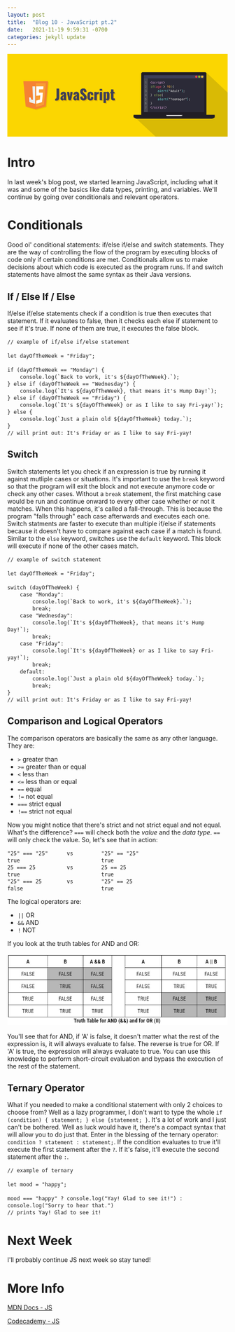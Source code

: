 ```yaml
---
layout: post
title:  "Blog 10 - JavaScript pt.2"
date:   2021-11-19 9:59:31 -0700
categories: jekyll update
---
```

![JavaScript](/assets/javascript.png)
# **Intro**
In last week's blog post, we started learning JavaScript, including what it was and some of the basics like data types, printing, and variables. We'll continue by going over conditionals and relevant operators. 

# **Conditionals**
Good ol' conditional statements: if/else if/else and switch statements. They are the way of controlling the flow of the program by executing blocks of code only if certain conditions are met. Conditionals allow us to make decisions about which code is executed as the program runs. If and switch statements have almost the same syntax as their Java versions.

## **If / Else If / Else**
If/else if/else statements check if a condition is true then executes that statement. If it evaluates to false, then it checks each else if statement to see if it's true. If none of them are true, it executes the false block. 

```
// example of if/else if/else statement

let dayOfTheWeek = "Friday";

if (dayOfTheWeek == "Monday") {
    console.log(`Back to work, it's ${dayOfTheWeek}.`);
} else if (dayOfTheWeek == "Wednesday") {
    console.log(`It's ${dayOfTheWeek}, that means it's Hump Day!`);
} else if (dayOfTheWeek == "Friday") {
    console.log(`It's ${dayOfTheWeek} or as I like to say Fri-yay!`);
} else {
    console.log(`Just a plain old ${dayOfTheWeek} today.`);
}
// will print out: It's Friday or as I like to say Fri-yay!
```

## **Switch**
Switch statements let you check if an expression is true by running it against mutliple cases or situations. It's important to use the `break` keyword so that the program will exit the block and not execute anymore code or check any other cases. Without a `break` statement, the first matching case would be run and continue onward to every other case whether or not it matches. When this happens, it's called a fall-through. This is because the program "falls through" each case afterwards and executes each one. Switch statments are faster to execute than multiple if/else if statements because it doesn't have to compare against each case if a match is found. Similar to the `else` keyword, switches use the `default` keyword. This block will execute if none of the other cases match. 

```
// example of switch statement

let dayOfTheWeek = "Friday";

switch (dayOfTheWeek) {
    case "Monday": 
        console.log(`Back to work, it's ${dayOfTheWeek}.`);
        break;
    case "Wednesday":
        console.log(`It's ${dayOfTheWeek}, that means it's Hump Day!`);
        break;
    case "Friday":
        console.log(`It's ${dayOfTheWeek} or as I like to say Fri-yay!`);
        break;
    default:
        console.log(`Just a plain old ${dayOfTheWeek} today.`);
        break;
}
// will print out: It's Friday or as I like to say Fri-yay!
```

## **Comparison and Logical Operators**
The comparison operators are basically the same as any other language. They are:
- `>` greater than
- `>=` greater than or equal
- `<` less than
- `<=` less than or equal
- `==` equal
- `!=` not equal
- `===` strict equal
- `!==` strict not equal

Now you might notice that there's strict and not strict equal and not equal. What's the difference? `===` will check both the *value* and the *data type*. `==` will only check the value. So, let's see that in action:
```
"25" === "25"      vs         "25" == "25"
true                          true
25 === 25          vs         25 == 25
true                          true
"25" === 25        vs         "25" == 25  
false                         true
```

The logical operators are:
- `||` OR
- `&&` AND
- `!` NOT

If you look at the truth tables for AND and OR:

![Truth Table - AND/OR](/assets/truth-tables.jpg)

You'll see that for AND, if 'A' is false, it doesn't matter what the rest of the expression is, it will always evaluate to false. The reverse is true for OR. If 'A' is true, the expression will always evaluate to true. You can use this knowledge to perform short-circuit evaluation and bypass the execution of the rest of the statement.

## **Ternary Operator**
What if you needed to make a conditional statement with only 2 choices to choose from? Well as a lazy programmer, I don't want to type the whole `if (condition) { statement; } else {statement; }`. It's a lot of work and I just can't be bothered. Well as luck would have it, there's a compact syntax that will allow you to do just that. Enter in the blessing of the ternary operator: `condition ? statement : statement;`. If the condition evaluates to true it'll execute the first statement after the `?`. If it's false, it'll execute the second statement after the `:`.

```
// example of ternary 

let mood = "happy";

mood === "happy" ? console.log("Yay! Glad to see it!") : console.log("Sorry to hear that.")
// prints Yay! Glad to see it!
```

# **Next Week**
I'll probably continue JS next week so stay tuned!

# **More Info**
[MDN Docs - JS](https://developer.mozilla.org/en-US/docs/Web/JavaScript/)

[Codecademy - JS](https://www.codecademy.com/learn/introduction-to-javascript)